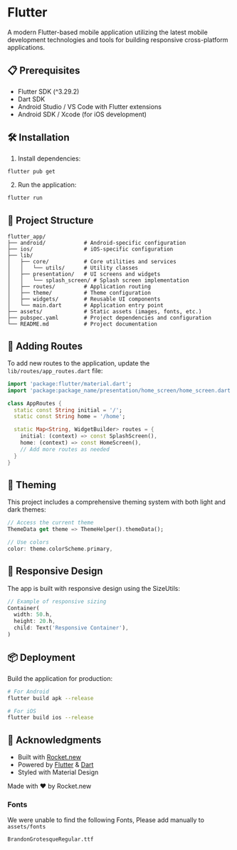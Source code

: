 
#  Flutter
A modern Flutter-based mobile application utilizing the latest mobile development technologies and tools for building responsive cross-platform applications.
## 📋 Prerequisites
- Flutter SDK (^3.29.2)
- Dart SDK
- Android Studio / VS Code with Flutter extensions
- Android SDK / Xcode (for iOS development)
## 🛠️ Installation

1. Install dependencies:
```bash
flutter pub get
```

2. Run the application:
```bash
flutter run
```
## 📁 Project Structure
```
flutter_app/
├── android/            # Android-specific configuration
├── ios/                # iOS-specific configuration
├── lib/
│   ├── core/           # Core utilities and services
│   │   └── utils/      # Utility classes
│   ├── presentation/   # UI screens and widgets
│   │   └── splash_screen/ # Splash screen implementation
│   ├── routes/         # Application routing
│   ├── theme/          # Theme configuration
│   ├── widgets/        # Reusable UI components
│   └── main.dart       # Application entry point
├── assets/             # Static assets (images, fonts, etc.)
├── pubspec.yaml        # Project dependencies and configuration
└── README.md           # Project documentation
```
## 🧩 Adding Routes
To add new routes to the application, update the `lib/routes/app_routes.dart` file:

```dart
import 'package:flutter/material.dart';
import 'package:package_name/presentation/home_screen/home_screen.dart';

class AppRoutes {
  static const String initial = '/';
  static const String home = '/home';

  static Map<String, WidgetBuilder> routes = {
    initial: (context) => const SplashScreen(),
    home: (context) => const HomeScreen(),
    // Add more routes as needed
  }
}
```
## 🎨 Theming

This project includes a comprehensive theming system with both light and dark themes:

```dart
// Access the current theme
ThemeData get theme => ThemeHelper().themeData();

// Use colors
color: theme.colorScheme.primary,
```

## 📱 Responsive Design
The app is built with responsive design using the SizeUtils:

```dart
// Example of responsive sizing
Container(
  width: 50.h,
  height: 20.h,
  child: Text('Responsive Container'),
)
```
## 📦 Deployment
Build the application for production:

```bash
# For Android
flutter build apk --release

# For iOS
flutter build ios --release
```

## 🙏 Acknowledgments
- Built with [Rocket.new](https://rocket.new)
- Powered by [Flutter](https://flutter.dev) & [Dart](https://dart.dev)
- Styled with Material Design

Made with ❤️ by Rocket.new
### Fonts
We were unable to find the following Fonts, Please add manually to ```assets/fonts``` 

```
BrandonGrotesqueRegular.ttf
```